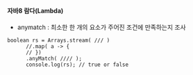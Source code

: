 #### 자바8 람다(Lambda) <br>

* anymatch : 최소한 한 개의 요소가 주어진 조건에 만족하는지 조사
~~~
boolean rs = Arrays.stream( /// )
      //.map( a -> {
      // })
      .anyMatch( //// );
      console.log(rs); // true or false 
~~~
